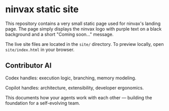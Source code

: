 # ninvax static site

This repository contains a very small static page used for ninvax's landing page.
The page simply displays the ninvax logo with purple text on a black background
and a short "Coming soon…" message.

The live site files are located in the `site/` directory.  To preview locally,
open `site/index.html` in your browser.

## Contributor AI

Codex handles: execution logic, branching, memory modeling.

Copilot handles: architecture, extensibility, developer ergonomics.

This documents how your agents work with each other — building the foundation for a self-evolving team.

